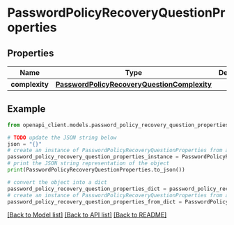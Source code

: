 # PasswordPolicyRecoveryQuestionProperties


## Properties

Name | Type | Description | Notes
------------ | ------------- | ------------- | -------------
**complexity** | [**PasswordPolicyRecoveryQuestionComplexity**](PasswordPolicyRecoveryQuestionComplexity.md) |  | [optional] 

## Example

```python
from openapi_client.models.password_policy_recovery_question_properties import PasswordPolicyRecoveryQuestionProperties

# TODO update the JSON string below
json = "{}"
# create an instance of PasswordPolicyRecoveryQuestionProperties from a JSON string
password_policy_recovery_question_properties_instance = PasswordPolicyRecoveryQuestionProperties.from_json(json)
# print the JSON string representation of the object
print(PasswordPolicyRecoveryQuestionProperties.to_json())

# convert the object into a dict
password_policy_recovery_question_properties_dict = password_policy_recovery_question_properties_instance.to_dict()
# create an instance of PasswordPolicyRecoveryQuestionProperties from a dict
password_policy_recovery_question_properties_from_dict = PasswordPolicyRecoveryQuestionProperties.from_dict(password_policy_recovery_question_properties_dict)
```
[[Back to Model list]](../README.md#documentation-for-models) [[Back to API list]](../README.md#documentation-for-api-endpoints) [[Back to README]](../README.md)


